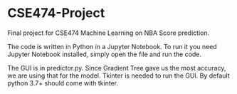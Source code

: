# CSE474-Project
Final project for CSE474 Machine Learning on NBA Score prediction.

The code is written in Python in a Jupyter Notebook. To run it you need Jupyter Notebook installed, simply open the file and run the code.

The GUI is in predictor.py. Since Gradient Tree gave us the most accuracy, we are using that for the model.
Tkinter is needed to run the GUI. By default python 3.7+ should come with tkinter.
